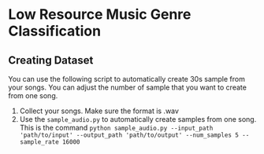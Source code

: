 # Low Resource Music Genre Classification
## Creating Dataset
You can use the following script to automatically create 30s sample from your songs. You can adjust the number of sample that you want to create from one song.
1. Collect your songs. Make sure the format is .wav
2. Use the `sample_audio.py` to automatically create samples from one song. This is the command `python sample_audio.py --input_path 'path/to/input' --output_path 'path/to/output' --num_samples 5 --sample_rate 16000`
